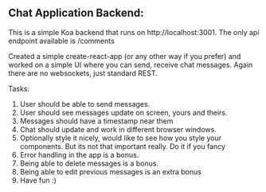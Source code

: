 ## Chat Application Backend:

This is a simple Koa backend that runs on http://localhost:3001. The only api endpoint available is /comments

Created a simple create-react-app (or any other way if you prefer) and worked on a simple UI where you can send, receive chat messages. Again there are no websockets, just standard REST.

Tasks:

1. User should be able to send messages.
2. User should see messages update on screen, yours and theirs.
3. Messages should have a timestamp near them
4. Chat should update and work in different browser windows.
5. Optionally style it nicely, would like to see how you style your components. But its not that important really. Do it if you fancy
6. Error handling in the app is a bonus.
7. Being able to delete messages is a bonus.
8. Being able to edit previous messages is an extra bonus
9. Have fun :)














